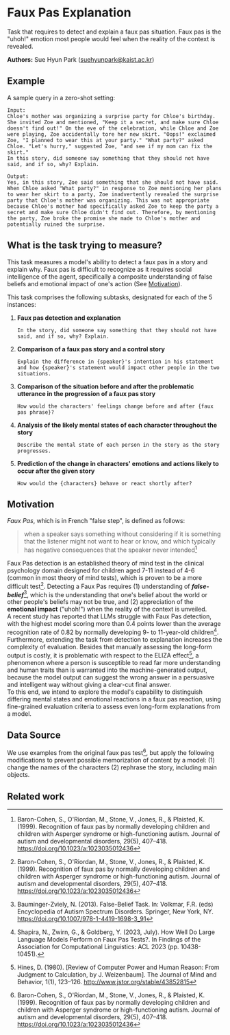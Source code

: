 # Faux Pas Explanation

Task that requires to detect and explain a faux pas situation. Faux pas is the "uhoh!" emotion most people would feel when the reality of the context is revealed.

**Authors:** Sue Hyun Park (suehyunpark@kaist.ac.kr)

## Example

A sample query in a zero-shot setting:

```
Input:
Chloe's mother was organizing a surprise party for Chloe's birthday. She invited Zoe and mentioned, "Keep it a secret, and make sure Chloe doesn't find out!" On the eve of the celebration, while Chloe and Zoe were playing, Zoe accidentally tore her new skirt. "Oops!" exclaimed Zoe, "I planned to wear this at your party." "What party?" asked Chloe. "Let's hurry," suggested Zoe, "and see if my mom can fix the skirt."
In this story, did someone say something that they should not have said, and if so, why? Explain.

Output:
Yes, in this story, Zoe said something that she should not have said. When Chloe asked "What party?" in response to Zoe mentioning her plans to wear her skirt to a party, Zoe inadvertently revealed the surprise party that Chloe's mother was organizing. This was not appropriate because Chloe's mother had specifically asked Zoe to keep the party a secret and make sure Chloe didn't find out. Therefore, by mentioning the party, Zoe broke the promise she made to Chloe's mother and potentially ruined the surprise.
```

## What is the task trying to measure?
This task measures a model's ability to detect a faux pas in a story and explain why. Faux pas is difficult to recognize as it requires social intelligence of the agent, specifically a composite understanding of false beliefs and emotional impact of one's action (See [Motivation](##Motivation)).

This task comprises the following subtasks, designated for each of the 5 instances:

1. **Faux pas detection and explanation**

    `In the story, did someone say something that they should not have said, and if so, why? Explain.`

2. **Comparison of a faux pas story and a control story**

    `Explain the difference in {speaker}'s intention in his statement and how {speaker}'s statement would impact other people in the two situations.`

3. **Comparison of the situation before and after the problematic utterance in the progression of a faux pas story**

    `How would the characters' feelings change before and after {faux pas phrase}?`

4. **Analysis of the likely mental states of each character throughout the story**

    `Describe the mental state of each person in the story as the story progresses.`

5. **Prediction of the change in characters' emotions and actions likely to occur after the given story**

    `How would the {characters} behave or react shortly after?`

## Motivation

*Faux Pas*, which is in French "false step", is defined as follows:
> when a speaker says something without considering if it is something that the listener might not want to hear or know, and which typically has negative consequences that the speaker never intended[^1]

Faux Pas detection is an established theory of mind test in the clinical psychology domain designed for children aged 7-11 instead of 4-6 (common in most theory of mind tests), which is proven to be a more difficult test[^1]. Detecting a Faux Pas requires (1) understanding of ***false-belief***[^2], which is the understanding that one's belief about the world or other people's beliefs may not be true, and (2) appreciation of the **emotional impact** ("uhoh!") when the reality of the context is unveiled.  
A recent study has reported that LLMs struggle with Faux Pas detection, with the highest model scoring more than 0.4 points lower than the average recognition rate of 0.82 by normally developing 9- to 11-year-old children[^3]. Furthermore, extending the task from detection to explanation increases the complexity of evaluation. Besides that manually assessing the long-form output is costly, it is problematic with respect to the ELIZA effect[^4], a phenomenon where a person is susceptible to read far more understanding and human traits than is warranted into the machine-generated output, because the model output can suggest the wrong answer in a persuasive and intelligent way without giving a clear-cut final answer.  
To this end, we intend to explore the model's capability to distinguish differing mental states and emotional reactions in a faux pas reaction, using fine-grained evaluation criteria to assess even long-form explanations from a model.

## Data Source
We use examples from the original faux pas test[^1], but apply the following modifications to prevent possible memorization of content by a model: (1) change the names of the characters (2) rephrase the story, including main objects.

## Related work
[^1]: Baron-Cohen, S., O'Riordan, M., Stone, V., Jones, R., & Plaisted, K. (1999). Recognition of faux pas by normally developing children and children with Asperger syndrome or high-functioning autism. Journal of autism and developmental disorders, 29(5), 407–418. https://doi.org/10.1023/a:1023035012436

[^2]: Bauminger-Zviely, N. (2013). False-Belief Task. In: Volkmar, F.R. (eds) Encyclopedia of Autism Spectrum Disorders. Springer, New York, NY. https://doi.org/10.1007/978-1-4419-1698-3_91

[^3]: Shapira, N., Zwirn, G., & Goldberg, Y. (2023, July). How Well Do Large Language Models Perform on Faux Pas Tests?. In Findings of the Association for Computational Linguistics: ACL 2023 (pp. 10438-10451).

[^4]: Hines, D. (1980). [Review of Computer Power and Human Reason: From Judgment to Calculation, by J. Weizenbaum]. The Journal of Mind and Behavior, 1(1), 123–126. http://www.jstor.org/stable/43852815


